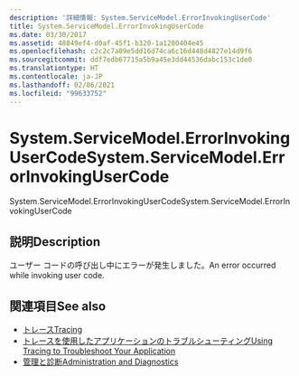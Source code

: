 ```yaml
---
description: '詳細情報: System.ServiceModel.ErrorInvokingUserCode'
title: System.ServiceModel.ErrorInvokingUserCode
ms.date: 03/30/2017
ms.assetid: 48849ef4-d0af-45f1-b320-1a1280404e45
ms.openlocfilehash: c2c2c7a09e5dd16d74ca6c16d448d4827e14d9f6
ms.sourcegitcommit: ddf7edb67715a5b9a45e3dd44536dabc153c1de0
ms.translationtype: HT
ms.contentlocale: ja-JP
ms.lasthandoff: 02/06/2021
ms.locfileid: "99633752"
---
```

# <a name="systemservicemodelerrorinvokingusercode"></a><span data-ttu-id="4951e-103">System.ServiceModel.ErrorInvokingUserCode</span><span class="sxs-lookup"><span data-stu-id="4951e-103">System.ServiceModel.ErrorInvokingUserCode</span></span>

<span data-ttu-id="4951e-104">System.ServiceModel.ErrorInvokingUserCode</span><span class="sxs-lookup"><span data-stu-id="4951e-104">System.ServiceModel.ErrorInvokingUserCode</span></span>  
  
## <a name="description"></a><span data-ttu-id="4951e-105">説明</span><span class="sxs-lookup"><span data-stu-id="4951e-105">Description</span></span>  

 <span data-ttu-id="4951e-106">ユーザー コードの呼び出し中にエラーが発生しました。</span><span class="sxs-lookup"><span data-stu-id="4951e-106">An error occurred while invoking user code.</span></span>  
  
## <a name="see-also"></a><span data-ttu-id="4951e-107">関連項目</span><span class="sxs-lookup"><span data-stu-id="4951e-107">See also</span></span>

- [<span data-ttu-id="4951e-108">トレース</span><span class="sxs-lookup"><span data-stu-id="4951e-108">Tracing</span></span>](index.md)
- [<span data-ttu-id="4951e-109">トレースを使用したアプリケーションのトラブルシューティング</span><span class="sxs-lookup"><span data-stu-id="4951e-109">Using Tracing to Troubleshoot Your Application</span></span>](using-tracing-to-troubleshoot-your-application.md)
- [<span data-ttu-id="4951e-110">管理と診断</span><span class="sxs-lookup"><span data-stu-id="4951e-110">Administration and Diagnostics</span></span>](../index.md)
